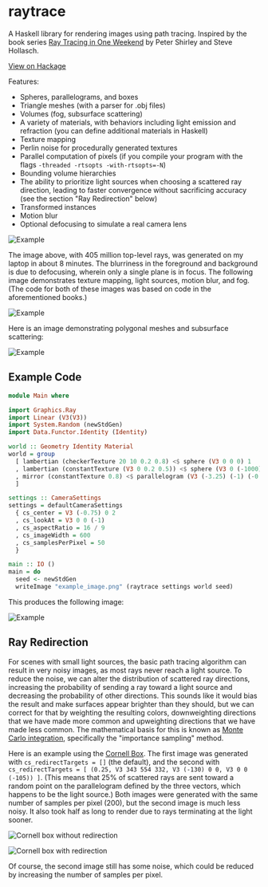 # raytrace

A Haskell library for rendering images using path tracing. Inspired by the book series [Ray Tracing in One Weekend](https://raytracing.github.io/) by Peter Shirley and Steve Hollasch.

[View on Hackage](https://hackage.haskell.org/package/raytrace)

Features:
* Spheres, parallelograms, and boxes
* Triangle meshes (with a parser for .obj files)
* Volumes (fog, subsurface scattering)
* A variety of materials, with behaviors including light emission and refraction (you can define additional materials in Haskell)
* Texture mapping
* Perlin noise for procedurally generated textures
* Parallel computation of pixels (if you compile your program with the flags `-threaded -rtsopts -with-rtsopts=-N`)
* Bounding volume hierarchies
* The ability to prioritize light sources when choosing a scattered ray direction, leading to faster convergence without sacrificing accuracy (see the section "Ray Redirection" below)
* Transformed instances
* Motion blur
* Optional defocusing to simulate a real camera lens

![Example](https://raw.githubusercontent.com/UnaryPlus/raytrace/refs/heads/main/demo1.png)

The image above, with 405 million top-level rays, was generated on my laptop in about 8 minutes. The blurriness in the foreground and background is due to defocusing, wherein only a single plane is in focus. The following image demonstrates texture mapping, light sources, motion blur, and fog. (The code for both of these images was based on code in the aforementioned books.)

![Example](https://raw.githubusercontent.com/UnaryPlus/raytrace/refs/heads/main/demo2.png)

Here is an image demonstrating polygonal meshes and subsurface scattering:

![Example](https://raw.githubusercontent.com/UnaryPlus/raytrace/refs/heads/main/pawn_demo.png)

## Example Code

```haskell
module Main where

import Graphics.Ray
import Linear (V3(V3))
import System.Random (newStdGen)
import Data.Functor.Identity (Identity)

world :: Geometry Identity Material
world = group
  [ lambertian (checkerTexture 20 10 0.2 0.8) <$ sphere (V3 0 0 0) 1
  , lambertian (constantTexture (V3 0 0.2 0.5)) <$ sphere (V3 0 (-1000) 0) 999
  , mirror (constantTexture 0.8) <$ parallelogram (V3 (-3.25) (-1) (-0.75)) (V3 1.25 0 (-1.25)) (V3 0 2 0)
  ]

settings :: CameraSettings
settings = defaultCameraSettings
  { cs_center = V3 (-0.75) 0 2
  , cs_lookAt = V3 0 0 (-1)
  , cs_aspectRatio = 16 / 9
  , cs_imageWidth = 600
  , cs_samplesPerPixel = 50
  }

main :: IO ()
main = do
  seed <- newStdGen
  writeImage "example_image.png" (raytrace settings world seed)
```

This produces the following image:

![Example](https://raw.githubusercontent.com/UnaryPlus/raytrace/refs/heads/main/example_image.png)

## Ray Redirection

For scenes with small light sources, the basic path tracing algorithm can result in very noisy images, as most rays never reach a light source. To reduce the noise, we can alter the distribution of scattered ray directions, increasing the probability of sending a ray toward a light source and decreasing the probability of other directions. This sounds like it would bias the result and make surfaces appear brighter than they should, but we can correct for that by weighting the resulting colors, downweighting directions that we have made more common and upweighting directions that we have made less common. The mathematical basis for this is known as [Monte Carlo integration](https://en.wikipedia.org/wiki/Monte_Carlo_integration), specifically the "importance sampling" method.

Here is an example using the [Cornell Box](https://en.wikipedia.org/wiki/Cornell_box). The first image was generated with `cs_redirectTargets = []` (the default), and the second with `cs_redirectTargets = [ (0.25, V3 343 554 332, V3 (-130) 0 0, V3 0 0 (-105)) ]`. (This means that 25% of scattered rays are sent toward a random point on the parallelogram defined by the three vectors, which happens to be the light source.) Both images were generated with the same number of samples per pixel (200), but the second image is much less noisy. It also took half as long to render due to rays terminating at the light sooner.

![Cornell box without redirection](cornell_box_noisy.png)

![Cornell box with redirection](cornell_box_redirect.png)

Of course, the second image still has some noise, which could be reduced by increasing the number of samples per pixel.
